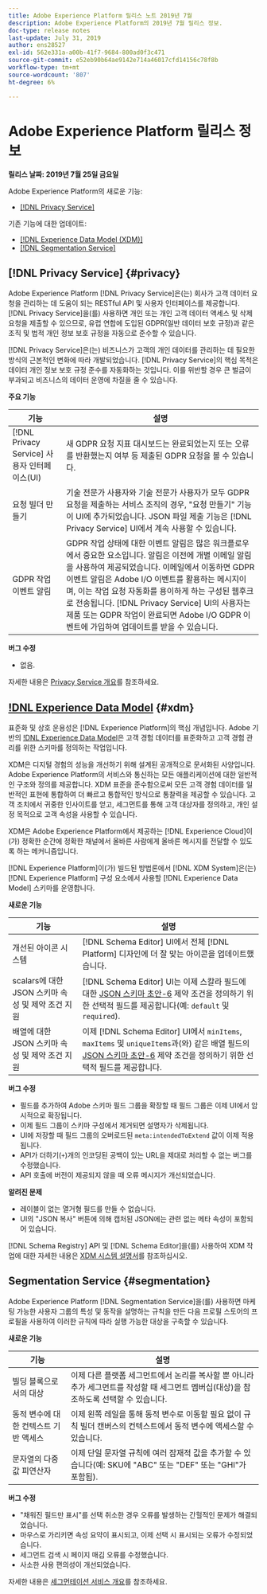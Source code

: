 ```yaml
---
title: Adobe Experience Platform 릴리스 노트 2019년 7월
description: Adobe Experience Platform의 2019년 7월 릴리스 정보.
doc-type: release notes
last-update: July 31, 2019
author: ens28527
exl-id: 562e331a-a00b-41f7-9684-800ad0f3c471
source-git-commit: e52eb90b64ae9142e714a46017cfd14156c78f8b
workflow-type: tm+mt
source-wordcount: '807'
ht-degree: 6%

---
```


# Adobe Experience Platform 릴리스 정보

**릴리스 날짜: 2019년 7월 25일 금요일**

Adobe Experience Platform의 새로운 기능:

* [[!DNL Privacy Service]](#privacy)

기존 기능에 대한 업데이트:

* [[!DNL Experience Data Model (XDM)]](#xdm)
* [[!DNL Segmentation Service]](#segmentation)

## [!DNL Privacy Service] {#privacy}

Adobe Experience Platform [!DNL Privacy Service]은(는) 회사가 고객 데이터 요청을 관리하는 데 도움이 되는 RESTful API 및 사용자 인터페이스를 제공합니다. [!DNL Privacy Service]을(를) 사용하면 개인 또는 개인 고객 데이터 액세스 및 삭제 요청을 제출할 수 있으므로, 유럽 연합에 도입된 GDPR(일반 데이터 보호 규정)과 같은 조직 및 법적 개인 정보 보호 규정을 자동으로 준수할 수 있습니다.

[!DNL Privacy Service]은(는) 비즈니스가 고객의 개인 데이터를 관리하는 데 필요한 방식의 근본적인 변화에 따라 개발되었습니다. [!DNL Privacy Service]의 핵심 목적은 데이터 개인 정보 보호 규정 준수를 자동화하는 것입니다. 이를 위반할 경우 큰 벌금이 부과되고 비즈니스의 데이터 운영에 차질을 줄 수 있습니다.

**주요 기능**

| 기능 | 설명 |
|---|---|
| [!DNL Privacy Service] 사용자 인터페이스(UI) | 새 GDPR 요청 지표 대시보드는 완료되었는지 또는 오류를 반환했는지 여부 등 제출된 GDPR 요청을 볼 수 있습니다. |
| 요청 빌더 만들기 | 기술 전문가 사용자와 기술 전문가 사용자가 모두 GDPR 요청을 제출하는 서비스 조직의 경우, &quot;요청 만들기&quot; 기능이 UI에 추가되었습니다. JSON 파일 제출 기능은 [!DNL Privacy Service] UI에서 계속 사용할 수 있습니다. |
| GDPR 작업 이벤트 알림 | GDPR 작업 상태에 대한 이벤트 알림은 많은 워크플로우에서 중요한 요소입니다. 알림은 이전에 개별 이메일 알림을 사용하여 제공되었습니다. 이메일에서 이동하면 GDPR 이벤트 알림은 Adobe I/O 이벤트를 활용하는 메시지이며, 이는 작업 요청 자동화를 용이하게 하는 구성된 웹후크로 전송됩니다. [!DNL Privacy Service] UI의 사용자는 제품 또는 GDPR 작업이 완료되면 Adobe I/O GDPR 이벤트에 가입하여 업데이트를 받을 수 있습니다. |

**버그 수정**

* 없음.

자세한 내용은 [Privacy Service 개요](../../privacy-service/home.md)를 참조하세요.

## [!DNL Experience Data Model](XDM) {#xdm}

표준화 및 상호 운용성은 [!DNL Experience Platform]의 핵심 개념입니다. Adobe 기반의 [!DNL Experience Data Model](XDM)은 고객 경험 데이터를 표준화하고 고객 경험 관리를 위한 스키마를 정의하는 작업입니다.

XDM은 디지털 경험의 성능을 개선하기 위해 설계된 공개적으로 문서화된 사양입니다. Adobe Experience Platform의 서비스와 통신하는 모든 애플리케이션에 대한 일반적인 구조와 정의를 제공합니다. XDM 표준을 준수함으로써 모든 고객 경험 데이터를 일반적인 표현에 통합하여 더 빠르고 통합적인 방식으로 통찰력을 제공할 수 있습니다. 고객 조치에서 귀중한 인사이트를 얻고, 세그먼트를 통해 고객 대상자를 정의하고, 개인 설정 목적으로 고객 속성을 사용할 수 있습니다.

XDM은 Adobe Experience Platform에서 제공하는 [!DNL Experience Cloud]이(가) 정확한 순간에 정확한 채널에서 올바른 사람에게 올바른 메시지를 전달할 수 있도록 하는 메커니즘입니다.

[!DNL Experience Platform]이(가) 빌드된 방법론에서 [!DNL XDM System]은(는) [!DNL Experience Platform] 구성 요소에서 사용할 [!DNL Experience Data Model] 스키마를 운영합니다.

**새로운 기능**

| 기능 | 설명 |
|---|---|
| 개선된 아이콘 시스템 | [!DNL Schema Editor] UI에서 전체 [!DNL Platform] 디자인에 더 잘 맞는 아이콘을 업데이트했습니다. |
| scalars에 대한 JSON 스키마 속성 및 제약 조건 지원 | [!DNL Schema Editor] UI는 이제 스칼라 필드에 대한 [JSON 스키마 초안-6](https://tools.ietf.org/html/draft-wright-json-schema-01) 제약 조건을 정의하기 위한 선택적 필드를 제공합니다(예: `default` 및 `required`). |
| 배열에 대한 JSON 스키마 속성 및 제약 조건 지원 | 이제 [!DNL Schema Editor] UI에서 `minItems`, `maxItems` 및 `uniqueItems`과(와) 같은 배열 필드의 [JSON 스키마 초안-6](https://tools.ietf.org/html/draft-wright-json-schema-01) 제약 조건을 정의하기 위한 선택적 필드를 제공합니다. |

**버그 수정**

* 필드를 추가하여 Adobe 스키마 필드 그룹을 확장할 때 필드 그룹은 이제 UI에서 암시적으로 확장됩니다.
* 이제 필드 그룹이 스키마 구성에서 제거되면 설명자가 삭제됩니다.
* UI에 저장할 때 필드 그룹의 오버로드된 `meta:intendedToExtend` 값이 이제 적용됩니다.
* API가 더하기(`+`)개의 인코딩된 공백이 있는 URL을 제대로 처리할 수 없는 버그를 수정했습니다.
* API 호출에 버전이 제공되지 않을 때 오류 메시지가 개선되었습니다.

**알려진 문제**

* 레이블이 없는 열거형 필드를 만들 수 없습니다.
* UI의 &quot;JSON 복사&quot; 버튼에 의해 캡처된 JSON에는 관련 없는 메타 속성이 포함되어 있습니다.

[!DNL Schema Registry] API 및 [!DNL Schema Editor]을(를) 사용하여 XDM 작업에 대한 자세한 내용은 [XDM 시스템 설명서](../../xdm/home.md)를 참조하십시오.

## Segmentation Service {#segmentation}

Adobe Experience Platform [!DNL Segmentation Service]을(를) 사용하면 마케팅 가능한 사용자 그룹의 특성 및 동작을 설명하는 규칙을 만든 다음 프로필 스토어의 프로필을 사용하여 이러한 규칙에 따라 실행 가능한 대상을 구축할 수 있습니다.

**새로운 기능**

| 기능 | 설명 |
| -----------| ---------- |
| 빌딩 블록으로서의 대상 | 이제 다른 플랫폼 세그먼트에서 논리를 복사할 뿐 아니라 추가 세그먼트를 작성할 때 세그먼트 멤버십(대상)을 참조하도록 선택할 수 있습니다. |
| 동적 변수에 대한 컨텍스트 기반 액세스 | 이제 왼쪽 레일을 통해 동적 변수로 이동할 필요 없이 규칙 빌더 캔버스의 컨텍스트에서 동적 변수에 액세스할 수 있습니다. |
| 문자열의 다중 값 피연산자 | 이제 단일 문자열 규칙에 여러 잠재적 값을 추가할 수 있습니다(예: SKU에 &quot;ABC&quot; 또는 &quot;DEF&quot; 또는 &quot;GHI&quot;가 포함됨). |

**버그 수정**

* &quot;채워진 필드만 표시&quot;를 선택 취소한 경우 오류를 발생하는 간헐적인 문제가 해결되었습니다.
* 마우스로 가리키면 속성 요약이 표시되고, 이제 선택 시 표시되는 오류가 수정되었습니다.
* 세그먼트 검색 시 페이지 매김 오류를 수정했습니다.
* 사소한 사용 편의성이 개선되었습니다.

자세한 내용은 [세그먼테이션 서비스 개요](../../segmentation/home.md)를 참조하세요.
